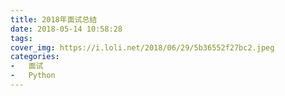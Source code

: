```yaml
---
title: 2018年面试总结
date: 2018-05-14 10:58:28
tags:
cover_img: https://i.loli.net/2018/06/29/5b36552f27bc2.jpeg
categories:
-	面试
-	Python
---
```


